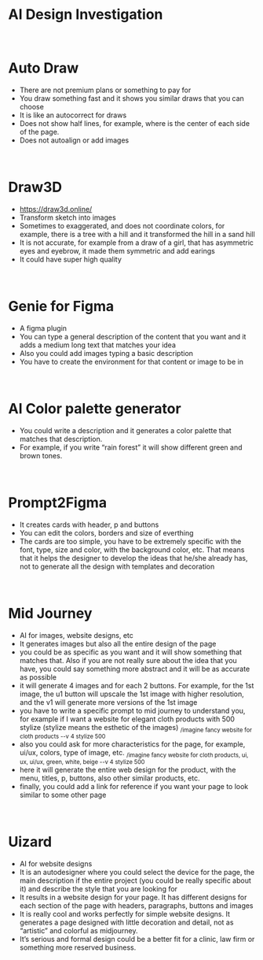 # AI Design Investigation

<br> 

# Auto Draw
-	There are not premium plans or something to pay for
-	You draw something fast and it shows you similar draws that you can choose
-	It is like an autocorrect for draws
-	Does not show half lines, for example, where is the center of each side of the page.
-	Does not autoalign or add images

<br> 

# Draw3D
-	https://draw3d.online/
-	Transform sketch into images
-	Sometimes to exaggerated, and does not coordinate colors, for example, there is a tree with a hill and it transformed the hill in a sand hill
-	It is not accurate, for example from a draw of a girl, that has asymmetric eyes and eyebrow, it made them symmetric and add earings
-	It could have super high quality  

<br> 

# Genie for Figma
-	A figma plugin
-	You can type a general description of the content that you want and it adds a medium long text that matches your idea
-	Also you could add images typing a basic description
-	You have to create the environment for that content or image to be in


<br> 

# AI Color palette generator
-	You could write a description and it generates a color palette that matches that description.
-	For example, if you write “rain forest” it will show different green and brown tones.

<br> 

# Prompt2Figma
-	It creates cards with header, p and buttons
-	You can edit the colors, borders and size of everthing
-	The cards are too simple, you have to be extremely specific with the font, type, size and color, with the background color, etc. That means that it helps the designer to develop the ideas that he/she already has, not to generate all the design with templates and decoration

<br> 

# Mid Journey
-	AI for images, website designs, etc
-	It generates images but also all the entire design of the page
-	you could be as specific as you want and it will show something that matches that. Also if you are not really sure about the idea that you have, you could say something more abstract and it will be as accurate as possible
-	it will generate 4 images and for each 2 buttons. For example, for the 1st image, the  u1 button will upscale the 1st image with higher resolution, and the v1 will generate more versions of the 1st image 
-	you have to write a specific prompt to mid journey to understand you, for example if I want a website for elegant cloth products with 500 stylize (stylize means the esthetic of the images)
<sub> /imagine fancy website for cloth products --v 4 stylize 500 </sub>
-	also you could ask for more characteristics for the page, for example, ui/ux, colors, type of image, etc.
<sub>/imagine fancy website for cloth products, ui, ux, ui/ux, green, white, beige --v 4 stylize 500</sub>
-	here it will generate the entire web design for the product, with the menu, titles, p, buttons, also other similar products, etc. 
- finally, you could add a link for reference if you want your page to look similar to some other page

<br> 

# Uizard
-	AI for website designs
-	It is an autodesigner where you could select the device for the page, the main description if the entire project (you could be really specific about it) and describe the style that you are looking for
-	It results in a website design for your page. It has different designs for each section of the page with headers, paragraphs, buttons and images
-	It is really cool and works perfectly for simple website designs. It generates a page designed with little decoration and detail, not as “artistic” and colorful as midjourney.
-	 It’s serious and formal design could be a better fit for a clinic, law firm or something more reserved business.
